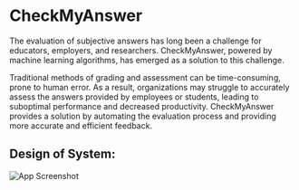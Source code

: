 # CheckMyAnswer
The evaluation of subjective answers has long been a challenge for educators, employers, and  researchers. CheckMyAnswer, powered by machine learning algorithms, 
has emerged as a  solution to this challenge.

Traditional methods of grading and assessment can be time-consuming, prone to human error. As 
a result, organizations may struggle to accurately assess the answers provided by employees or 
students, leading to suboptimal performance and decreased productivity. CheckMyAnswer 
provides a solution by automating the evaluation process and providing more accurate and 
efficient feedback.

## Design of System:
![App Screenshot](https://blogger.googleusercontent.com/img/b/R29vZ2xl/AVvXsEhYVxwVPxXSbRBfrKvOlN8Wy5dpTzrMGqLIspUJMQBHX5jv-KlcYXTVO0AtJcqT72d5BTAXe1XPH2YY2VOK35V_V7GnhGyHRFqasQmdsDn0Vv8jZTzyrzekfqj-TRkCmv6dfs8XY1ojcX_WF3eeGZitXkBUMBpm8IDHURb-KFo0Orx7RG0j-D5RsLp-nW6F/s1600/Home4.png)
